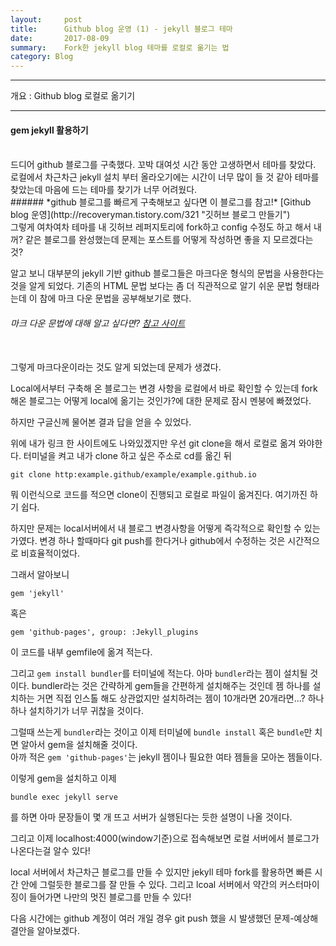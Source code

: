 ```yaml
---
layout:     post
title:      Github blog 운영 (1) - jekyll 블로그 테마 
date:       2017-08-09
summary:    Fork한 jekyll blog 테마를 로컬로 옮기는 법
category: Blog
---
```


- - -
개요 : Github blog 로컬로 옮기기
- - -
####  gem jekyll 활용하기  

<br>
드디어 github 블로그를 구축했다. 꼬박 대여섯 시간 동안 고생하면서 테마를 찾았다. 로컬에서 차근차근 jekyll 설치 부터 올라오기에는 시간이 너무 많이 들 것 같아 테마를 찾았는데 마음에 드는 테마를 찾기가 너무 어려웠다. 
<br>
###### *github 블로그를 빠르게 구축해보고 싶다면 이 블로그를 참고!*     [Github blog 운영](http://recoveryman.tistory.com/321 "깃허브 블로그 만들기")
<br>
그렇게 여차여차 테마를 내 깃허브 레퍼지토리에 fork하고 config 수정도 하고 해서 내 꺼? 같은 블로그를 완성했는데 문제는 포스트를 어떻게 작성하면 좋을 지 모르겠다는 것?

알고 보니 대부분의 jekyll 기반 github 블로그들은 마크다운 형식의 문법을 사용한다는 것을 알게 되었다. 
기존의 HTML 문법 보다는 좀 더 직관적으로 알기 쉬운 문법 형태라는데 이 참에 
마크 다운 문법을 공부해보기로 했다. 

###### 마크 다운 문법에 대해 알고 싶다면? [참고 사이트](https://nolboo.kim/blog/2013/09/07/john-gruber-markdown/ "마크다운 페이지 번역")
<br/>
그렇게 마크다운이라는 것도 알게 되었는데 문제가 생겼다. 

Local에서부터 구축해 온 블로그는 변경 사항을 로컬에서 바로 확인할 수 있는데 
fork 해온 블로그는 어떻게 local에 옮기는 것인가?에 대한 문제로 잠시 멘붕에 빠졌었다. 

하지만 구글신께 물어본 결과 답을 얻을 수 있었다.

위에 내가 링크 한 사이트에도 나와있겠지만 우선 git clone을 해서 로컬로 옮겨 와야한다.
터미널을 켜고 내가 clone 하고 싶은 주소로 cd를 옮긴 뒤
```
git clone http:example.github/example/example.github.io
```
뭐 이런식으로 코드를 적으면 clone이 진행되고 로컬로 파일이 옮겨진다. 여기까진 하기 쉽다.

하지만 문제는 local서버에서 내 블로그 변경사항을 어떻게 즉각적으로 확인할 수 있는가였다.
변경 하나 할때마다 git push를 한다거나 github에서 수정하는 것은 시간적으로 비효율적이었다.

그래서 알아보니 
```
gem 'jekyll'
```
혹은
```
gem 'github-pages', group: :Jekyll_plugins
```
이 코드를 내부	gemfile에 옮겨 적는다. 

그리고 
`gem install bundler`를 터미널에 적는다. 아마 `bundler`라는 젬이 설치될 것이다. bundler라는 것은 간략하게 gem들을 간편하게 설치해주는 것인데 젬 하나를 설치하는 거면 직접 인스톨 해도 상관없지만 설치하려는 젬이 10개라면 20개라면...? 하나하나 설치하기가 너무 귀찮을 것이다.

그럴때 쓰는게 `bundler`라는 것이고 이제 터미널에 `bundle install` 혹은 `bundle`만 치면 알아서 gem을 설치해줄 것이다. 
<br>
아까 적은 `gem 'github-pages'`는 jekyll 젬이나 필요한 여타 젬들을 모아논 젬들이다.

이렇게 gem을 설치하고 이제 
```
bundle exec jekyll serve
```
를 하면 아마 문장들이 몇 개 뜨고 서버가 실행된다는 듯한 설명이 나올 것이다.

그리고 이제 localhost:4000(window기준)으로 접속해보면 로컬 서버에서 블로그가 나온다는걸 알수 있다!

local 서버에서 차근차근 블로그를 만들 수 있지만 jekyll 테마 fork를 활용하면 빠른 시간 안에 
그럴듯한 블로그를 잘 만들 수 있다. 그리고 lcoal 서버에서 약간의 커스터마이징이 들어가면 나만의 멋진 블로그를 만들 수 있다!

다음 시간에는 github 계정이 여러 개일 경우 git push 했을 시 발생했던 문제-예상해결안을 알아보겠다. 